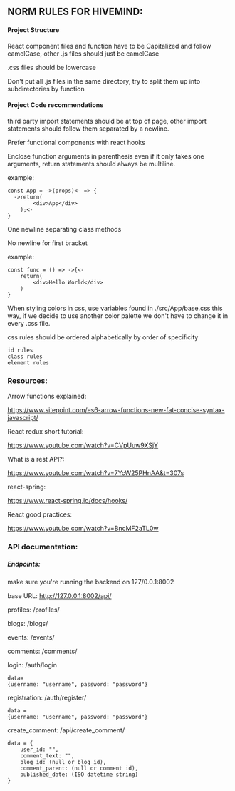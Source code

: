 <h2>NORM RULES FOR HIVEMIND:</h2>

<h4>Project Structure</h4>

React component files and function have to be Capitalized and follow camelCase, other .js files should just be camelCase

.css files should be lowercase

Don't put all .js files in the same directory, try to split 
them up into subdirectories by function

<h4>Project Code recommendations</h4>

third party import statements should be at top of page, other
import statements should follow them separated by a newline.

Prefer functional components with react hooks

Enclose function arguments in parenthesis even  if it only takes
one arguments, return statements should always be
multiline.

example:

    const App = ->(props)<- => {
      ->return(
            <div>App</div>
        );<-
    }
    
One newline separating class methods

No newline for first bracket

example:

    const func = () => ->{<-
        return(
            <div>Hello World</div>
        )
    }



When styling colors in css, use variables found in ./src/App/base.css
this way, if we decide to use another color palette we don't have to change it in every
.css file.

css rules should be ordered alphabetically
by order of specificity

    
    id rules
    class rules
    element rules

<h3>Resources:</h3>

Arrow functions explained:

https://www.sitepoint.com/es6-arrow-functions-new-fat-concise-syntax-javascript/

React redux short tutorial:

https://www.youtube.com/watch?v=CVpUuw9XSjY

What is a rest API?:

https://www.youtube.com/watch?v=7YcW25PHnAA&t=307s

react-spring:

https://www.react-spring.io/docs/hooks/

React good practices:

https://www.youtube.com/watch?v=BncMF2aTL0w

<h3>API documentation:</h3>

<h5>Endpoints:</h5>

make sure you're running the backend on 127/0.0.1:8002

base URL: http://127.0.0.1:8002/api/

profiles: /profiles/

blogs: /blogs/

events: /events/

comments: /comments/

login: /auth/login

    data=
    {username: "username", password: "password"}

registration: /auth/register/

    data = 
    {username: "username", password: "password"}

create_comment: /api/create_comment/
    
    data = {
        user_id: "", 
        comment_text: "",
        blog_id: (null or blog_id), 
        comment_parent: (null or comment id), 
        published_date: (ISO datetime string)
    }


